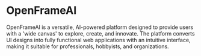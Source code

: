 # OpenFrameAI
OpenFrameAI is a versatile, AI-powered platform designed to provide users with a 'wide canvas' to explore, create, and innovate. The platform converts UI designs into fully functional web applications with an intuitive interface, making it suitable for professionals, hobbyists, and organizations.
